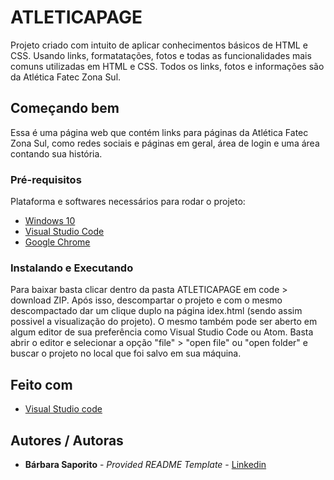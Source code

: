 # ATLETICAPAGE

Projeto criado com intuito de aplicar conhecimentos básicos de HTML e CSS.
Usando links, formatatações, fotos e todas as funcionalidades mais comuns utilizadas em HTML e CSS. 
Todos os links, fotos e informações são da Atlética Fatec Zona Sul.

## Começando bem

Essa é uma página web que contém links para páginas da Atlética Fatec Zona Sul, como redes sociais e páginas em geral, área de login e uma área contando sua história.

### Pré-requisitos

Plataforma e softwares necessários para rodar o projeto:
- [Windows 10](https://www.microsoft.com/pt-br/software-download/windows10)
- [Visual Studio Code](https://code.visualstudio.com/download)
- [Google Chrome](https://chromeenterprise.google/intl/pt_br/browser/download/?utm_source=adwords&utm_medium=cpc&utm_campaign=2021-H1-chromebrowser-paidmed-paiddisplay-other-chromebrowserent&utm_term=downloadnow&gclid=Cj0KCQjwhr2FBhDbARIsACjwLo1Yo73CHkHiGn2n79hb7YtES7n1JPbH-dYXhmvXWzqjZ3C4GaVlY7UaArfHEALw_wcB&gclsrc=aw.ds#chrome-browser-download&utm_content=GCEJ)

### Instalando e Executando

Para baixar basta clicar dentro da pasta ATLETICAPAGE em code > download ZIP.
Após isso, descompartar o projeto e com o mesmo descompactado dar um clique duplo na página idex.html (sendo assim possivel a visualização do projeto).
O mesmo também pode ser aberto em algum editor de sua preferência como Visual Studio Code ou Atom. 
Basta abrir o editor e selecionar a opção "file" > "open file" ou "open folder" e buscar o projeto no local que foi salvo em sua máquina.

## Feito com

- [Visual Studio code](https://code.visualstudio.com/download)

## Autores / Autoras

  - **Bárbara Saporito** - *Provided README Template* - [Linkedin](https://www.linkedin.com/in/aparecidasaporito/)
